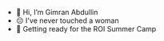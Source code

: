 - 👋 Hi, I’m Gimran Abdullin
- 😔 I've never touched a woman
- 🤩 Getting ready for the ROI Summer Camp
